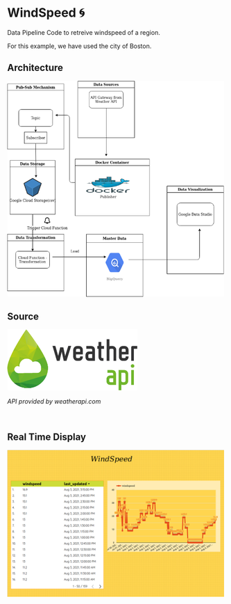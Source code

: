 # WindSpeed 🌀

 Data Pipeline Code to retreive windspeed of a region.

For this example, we have used the city of Boston. 



## Architecture

<img src="https://github.com/rajath95/WindSpeed/blob/main/arch.png" alt="Output" width="500"/>


## Source 


<img src="https://github.com/rajath95/WindSpeed/blob/main/weather-api.png" alt="Output" width="300"/>

*API provided by weatherapi.com*

&nbsp;


## Real Time Display

<img src="https://github.com/rajath95/WindSpeed/blob/main/output.png" alt="Output" width="500"/>



